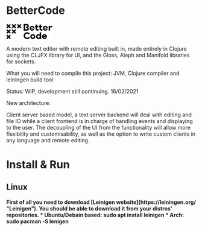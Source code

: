 # BetterCode

![BetterCode Logo](https://github.com/vision-05/vision-05/blob/main/logo.svg)

A modern text editor with remote editing built in, made entirely in Clojure using the CLJFX library for UI, and the Gloss, Aleph and Manifold libraries for sockets.

What you will need to compile this project:
JVM, Clojure compiler and leiningen build tool

Status: WIP, development still continuing. 16/02/2021

New architecture:

Client server based model, a text server backend will deal with editing and file IO while a client frontend is in charge of handling events and displaying to the user. The decoupling of the UI from the functionality will allow more flexibility and customisability, as well as the option to write custom clients in any language and remote editing.

<h1> Install & Run </h1>
<h2> Linux </h2>
<h4> First of all you need to download [Leinigen website](https://leiningen.org/ "Leinigen"). You should be able to download it from your distros' repositories. 
  * Ubuntu/Debain based: sudo  apt install leinigen
  * Arch: sudo pacman -S lenigen
